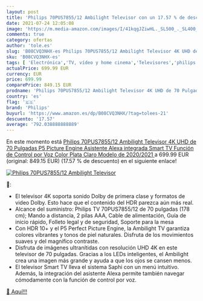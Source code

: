 ```yaml
---
layout: post
title: 'Philips 70PUS7855/12 Ambilight Televisor con un 17.57 % de descuento'
date: 2021-07-24 12:05:08
image: 'https://m.media-amazon.com/images/I/41kqgJZiwHL._SL500_._SL400_.jpg'
comments: true
category: ofertas
author: 'tole.es'
slug: 'B08CVQ3NHX-es Philips 70PUS7855/12 Ambilight Televisor 4K UHD de 70...'
sku: 'B08CVQ3NHX-es'
tags: [ 'Electrónica','TV, vídeo y home cinema','Televisores','philips','smart','televisor','tv', ]
actualPrice: 699.99 EUR
currency: EUR
price: 699.99
comparePrice: 849.15 EUR
prodname: 'Philips 70PUS7855/12 Ambilight Televisor 4K UHD de 70 Pulgadas  P5 Picture Engine  Asistente Alexa integrada  Smart TV  Función de Control por Voz   Color Plata Claro  Modelo de 2020/2021 '
country: 'es'
flag: '🇪🇸'
brand: 'Philips'
buyurl: 'https://www.amazon.es/dp/B08CVQ3NHX/?tag=tolees-21'
descuento: '17.57'
average: '792.038888888889'
---
```


En este momento está [Philips 70PUS7855/12 Ambilight Televisor 4K UHD de 70 Pulgadas  P5 Picture Engine  Asistente Alexa integrada  Smart TV  Función de Control por Voz   Color Plata Claro  Modelo de 2020/2021 ](https://www.amazon.es/dp/B08CVQ3NHX/?tag=tolees-21) a 699.99 EUR (original: 849.15 EUR) (17.57 %  de descuento) en el siguiente enlace!

[![Philips 70PUS7855/12 Ambilight Televisor](https://m.media-amazon.com/images/I/41kqgJZiwHL._SL500_._SL400_.jpg)](https://www.amazon.es/dp/B08CVQ3NHX/?tag=tolees-21)

🔎:

- El televisor 4K soporta sonido Dolby de primera clase y formatos de video Dolby. Esto hace que el contenido del HDR parezca aún más real.
- Alcance del suministro: Philips TV 70PUS7855/12 de 70 pulgadas (178 cm); Mando a distancia, 2 pilas AAA, Cable de alimentación, Guía de inicio rápido, Folleto legal y de seguridad, Soporte para la mesa
- Con HDR 10+ y el P5 Perfect Picture Engine, la Ambilight TV garantiza colores vibrantes y tonos de piel naturales. Disfruta de los movimientos suaves y del magnífico contraste.
- Disfruta de imágenes ultranítidas con resolución UHD 4K en este televisor de 70 pulgadas. Gracias a los LEDs inteligentes, el Ambilight crea una imagen más grande y ayuda a que los ojos se cansen menos.
- El televisor Smart TV lleva el sistema Saphi con un menú intuitivo. Además, la integración del asistente Alexa permite también navegar cómodamente con la función de control por voz.

[🛒 Aquí!!!](https://www.amazon.es/dp/B08CVQ3NHX/?tag=tolees-21)
